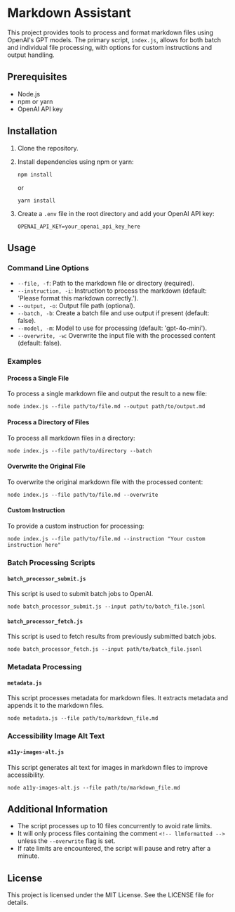 # Markdown Assistant

This project provides tools to process and format markdown files using OpenAI's GPT models. The primary script, `index.js`, allows for both batch and individual file processing, with options for custom instructions and output handling.

## Prerequisites

- Node.js
- npm or yarn
- OpenAI API key

## Installation

1. Clone the repository.
2. Install dependencies using npm or yarn:
   
   ```
   npm install
   ```

   or

   ```
   yarn install
   ```

3. Create a `.env` file in the root directory and add your OpenAI API key:
   
   ```
   OPENAI_API_KEY=your_openai_api_key_here
   ```

## Usage

### Command Line Options

- `--file, -f`: Path to the markdown file or directory (required).
- `--instruction, -i`: Instruction to process the markdown (default: 'Please format this markdown correctly.').
- `--output, -o`: Output file path (optional).
- `--batch, -b`: Create a batch file and use output if present (default: false).
- `--model, -m`: Model to use for processing (default: 'gpt-4o-mini').
- `--overwrite, -w`: Overwrite the input file with the processed content (default: false).

### Examples

#### Process a Single File

To process a single markdown file and output the result to a new file:

```
node index.js --file path/to/file.md --output path/to/output.md
```

#### Process a Directory of Files

To process all markdown files in a directory:

```
node index.js --file path/to/directory --batch
```

#### Overwrite the Original File

To overwrite the original markdown file with the processed content:

```
node index.js --file path/to/file.md --overwrite
```

#### Custom Instruction

To provide a custom instruction for processing:

```
node index.js --file path/to/file.md --instruction "Your custom instruction here"
```

### Batch Processing Scripts

#### `batch_processor_submit.js`

This script is used to submit batch jobs to OpenAI.

```
node batch_processor_submit.js --input path/to/batch_file.jsonl
```

#### `batch_processor_fetch.js`

This script is used to fetch results from previously submitted batch jobs.

```
node batch_processor_fetch.js --input path/to/batch_file.jsonl
```

### Metadata Processing

#### `metadata.js`

This script processes metadata for markdown files. It extracts metadata and appends it to the markdown files.

```
node metadata.js --file path/to/markdown_file.md
```

### Accessibility Image Alt Text

#### `a11y-images-alt.js`

This script generates alt text for images in markdown files to improve accessibility.

```
node a11y-images-alt.js --file path/to/markdown_file.md
```

## Additional Information

- The script processes up to 10 files concurrently to avoid rate limits.
- It will only process files containing the comment `<!-- llmformatted -->` unless the `--overwrite` flag is set.
- If rate limits are encountered, the script will pause and retry after a minute.

## License

This project is licensed under the MIT License. See the LICENSE file for details.

